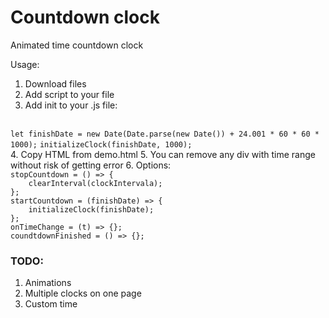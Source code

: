 # Countdown clock
Animated time countdown clock

Usage: 

1. Download files
2. Add script to your file
3. Add init to your .js file:
<br>
<code>let finishDate = new Date(Date.parse(new Date()) + 24.001 * 60 * 60 * 1000);</code>
<code>initializeClock(finishDate, 1000);</code>
<br>
4. Copy HTML from demo.html
5. You can remove any div with time range without risk of getting error
6. Options:
<br>
<code>stopCountdown = () => {
    clearInterval(clockIntervala);
};</code>
<br>
<code>startCountdown = (finishDate) => {
    initializeClock(finishDate);
};</code>
<br>
<code>onTimeChange = (t) => {};</code>
<br>
<code>coundtdownFinished = () => {};</code>

### TODO: 

1. Animations
2. Multiple clocks on one page
3. Custom time
